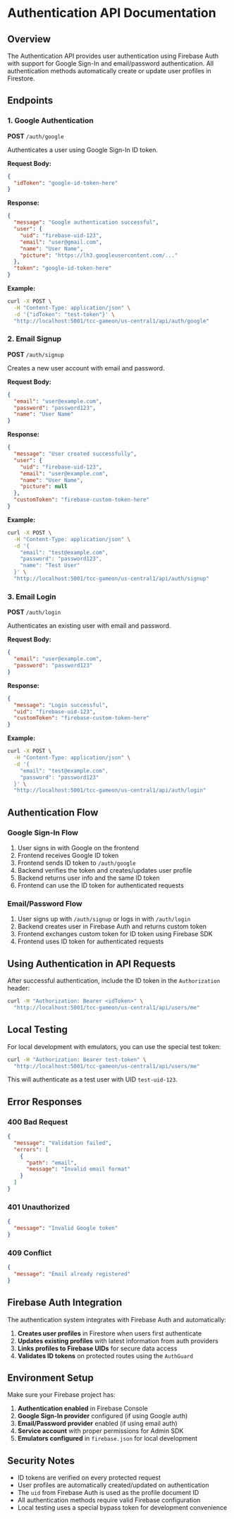# Authentication API Documentation

## Overview
The Authentication API provides user authentication using Firebase Auth with support for Google Sign-In and email/password authentication. All authentication methods automatically create or update user profiles in Firestore.

## Endpoints

### 1. Google Authentication
**POST** `/auth/google`

Authenticates a user using Google Sign-In ID token.

**Request Body:**
```json
{
  "idToken": "google-id-token-here"
}
```

**Response:**
```json
{
  "message": "Google authentication successful",
  "user": {
    "uid": "firebase-uid-123",
    "email": "user@gmail.com",
    "name": "User Name",
    "picture": "https://lh3.googleusercontent.com/..."
  },
  "token": "google-id-token-here"
}
```

**Example:**
```bash
curl -X POST \
  -H "Content-Type: application/json" \
  -d '{"idToken": "test-token"}' \
  "http://localhost:5001/tcc-gameon/us-central1/api/auth/google"
```

### 2. Email Signup
**POST** `/auth/signup`

Creates a new user account with email and password.

**Request Body:**
```json
{
  "email": "user@example.com",
  "password": "password123",
  "name": "User Name"
}
```

**Response:**
```json
{
  "message": "User created successfully",
  "user": {
    "uid": "firebase-uid-123",
    "email": "user@example.com",
    "name": "User Name",
    "picture": null
  },
  "customToken": "firebase-custom-token-here"
}
```

**Example:**
```bash
curl -X POST \
  -H "Content-Type: application/json" \
  -d '{
    "email": "test@example.com",
    "password": "password123",
    "name": "Test User"
  }' \
  "http://localhost:5001/tcc-gameon/us-central1/api/auth/signup"
```

### 3. Email Login
**POST** `/auth/login`

Authenticates an existing user with email and password.

**Request Body:**
```json
{
  "email": "user@example.com",
  "password": "password123"
}
```

**Response:**
```json
{
  "message": "Login successful",
  "uid": "firebase-uid-123",
  "customToken": "firebase-custom-token-here"
}
```

**Example:**
```bash
curl -X POST \
  -H "Content-Type: application/json" \
  -d '{
    "email": "test@example.com",
    "password": "password123"
  }' \
  "http://localhost:5001/tcc-gameon/us-central1/api/auth/login"
```

## Authentication Flow

### Google Sign-In Flow
1. User signs in with Google on the frontend
2. Frontend receives Google ID token
3. Frontend sends ID token to `/auth/google`
4. Backend verifies the token and creates/updates user profile
5. Backend returns user info and the same ID token
6. Frontend can use the ID token for authenticated requests

### Email/Password Flow
1. User signs up with `/auth/signup` or logs in with `/auth/login`
2. Backend creates user in Firebase Auth and returns custom token
3. Frontend exchanges custom token for ID token using Firebase SDK
4. Frontend uses ID token for authenticated requests

## Using Authentication in API Requests

After successful authentication, include the ID token in the `Authorization` header:

```bash
curl -H "Authorization: Bearer <idToken>" \
  "http://localhost:5001/tcc-gameon/us-central1/api/users/me"
```

## Local Testing

For local development with emulators, you can use the special test token:

```bash
curl -H "Authorization: Bearer test-token" \
  "http://localhost:5001/tcc-gameon/us-central1/api/users/me"
```

This will authenticate as a test user with UID `test-uid-123`.

## Error Responses

### 400 Bad Request
```json
{
  "message": "Validation failed",
  "errors": [
    {
      "path": "email",
      "message": "Invalid email format"
    }
  ]
}
```

### 401 Unauthorized
```json
{
  "message": "Invalid Google token"
}
```

### 409 Conflict
```json
{
  "message": "Email already registered"
}
```

## Firebase Auth Integration

The authentication system integrates with Firebase Auth and automatically:

1. **Creates user profiles** in Firestore when users first authenticate
2. **Updates existing profiles** with latest information from auth providers
3. **Links profiles to Firebase UIDs** for secure data access
4. **Validates ID tokens** on protected routes using the `AuthGuard`

## Environment Setup

Make sure your Firebase project has:

1. **Authentication enabled** in Firebase Console
2. **Google Sign-In provider** configured (if using Google auth)
3. **Email/Password provider** enabled (if using email auth)
4. **Service account** with proper permissions for Admin SDK
5. **Emulators configured** in `firebase.json` for local development

## Security Notes

- ID tokens are verified on every protected request
- User profiles are automatically created/updated on authentication
- The `uid` from Firebase Auth is used as the profile document ID
- All authentication methods require valid Firebase configuration
- Local testing uses a special bypass token for development convenience
